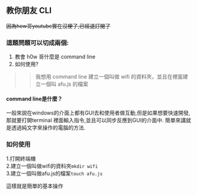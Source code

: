 ## 教你朋友 CLI

~~因為how哥youtube實在沒梗了,已經退訂閱了~~

### 這題問題可以切成兩個:
1. 教會 h0w 哥什麼是 command line
2. 如何使用? 
  >>我想用 command line 建立一個叫做 wifi 的資料夾，並且在裡面建立一個叫 afu.js 的檔案

#### command line是什麼？
一般來說在windows的介面上都有GUI去和使用者做互動,但是如果想要快速開發,那就要打開terminal 裡面輸入指令,並且可以同步反應到GUI的介面中.
簡單來講就是透過純文字來操作的電腦的方法.

### 如何使用
  1.打開終端機<br>
  2.建立一個叫做wifi的資料夾`mkdir wifi`<br>
  3.建立一個叫做afu.js的檔案`touch afu.js `<br>

這樣就是簡單的基本操作
